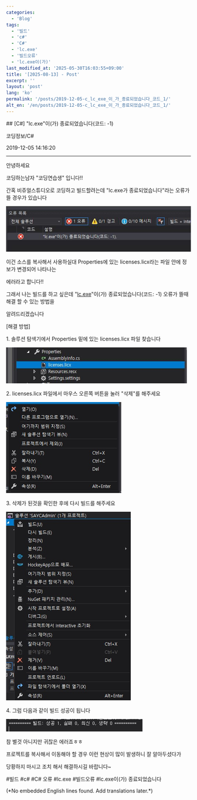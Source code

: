 ```yaml
---
categories:
  - 'Blog'
tags:
  - '빌드'
  - 'c#'
  - 'C#'
  - 'lc.exe'
  - '빌드오류'
  - 'lc.exe이(가)'
last_modified_at: '2025-05-30T16:03:55+09:00'
title: '[2025-08-13] - Post'
excerpt: ''
layout: 'post'
lang: 'ko'
permalink: '/posts/2019-12-05-c_lc_exe_이_가_종료되었습니다_코드_1/'
alt_en: '/en/posts/2019-12-05-c_lc_exe_이_가_종료되었습니다_코드_1/'
---
```


<div class="lang-panel lang-ko" lang="ko">
## [C#] "lc.exe"이(가) 종료되었습니다(코드: -1)

코딩정보/C#

2019-12-05 14:16:20

* * *

안녕하세요

코딩하는남자 "코딩연습생" 입니다!!

간혹 비쥬얼스튜디오로 코딩하고 빌드할려는데 "lc.exe가 종료되었습니다"라는 오류가 뜰 경우가 있습니다

![](/assets/images/c_lc_exe_이_가_종료되었습니다_코드_1/img.jpg)

이건 소스를 복사해서 사용하실대 Properties에 있는 licenses.licx라는 파일 안에 정보가 변경되어 나타나는

에러라고 합니다!!

그래서 나는 빌드를 하고 싶은데 "[lc.exe](lc.exe)"이(가) 종료되었습니다(코드: -1) 오류가 뜰때 해결 할 수 있는 방법을

알려드리겠습니다

[해결 방법]

1\. 솔루션 탐색기에서 Properties 밑에 있는 licenses.licx 파일 찾습니다

![](/assets/images/c_lc_exe_이_가_종료되었습니다_코드_1/img_1.jpg)

2\. licenses.licx 파일에서 마우스 오른쪽 버튼을 눌러 "삭제"를 해주세요

![](/assets/images/c_lc_exe_이_가_종료되었습니다_코드_1/img_2.jpg)

3\. 삭제가 된것을 확인한 후에 다시 빌드를 해주세요

![](/assets/images/c_lc_exe_이_가_종료되었습니다_코드_1/img_3.jpg)

4\. 그럼 다음과 같이 빌드 성공이 됩니다

![](/assets/images/c_lc_exe_이_가_종료되었습니다_코드_1/img_4.jpg)

참 별것 아니지만 귀찮은 에러죠ㅎㅎ

프로젝트를 복사해서 이동해야 할 경우 이런 현상이 많이 발생하니 잘 알아두셨다가

당황하지 마시고 조치 해서 해결하시길 바랍니다~

  

#빌드 #c# #C# 오류 #lc.exe #빌드오류 #lc.exe이(가) 종료되었습니다


</div>
<div class="lang-panel lang-en" lang="en">
(*No embedded English lines found. Add translations later.*)

</div>
